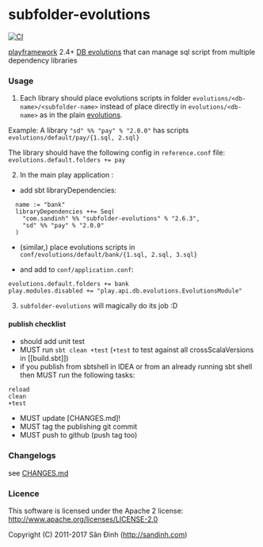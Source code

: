 subfolder-evolutions
====================
[![CI](https://github.com/ohze/subfolder-evolutions/actions/workflows/sbt-devops.yml/badge.svg)](https://github.com/ohze/subfolder-evolutions/actions/workflows/sbt-devops.yml)

[playframework](https://playframework.com) 2.4+ [DB evolutions](https://playframework.com/documentation/2.6.x/Evolutions)
that can manage sql script from multiple dependency libraries

### Usage
1. Each library should place evolutions scripts in folder `evolutions/<db-name>/<subfolder-name>`
instead of place directly in `evolutions/<db-name>` as in the plain [evolutions](https://playframework.com/documentation/2.6.x/Evolutions).

  Example: A library `"sd" %% "pay" % "2.0.0"` has scripts `evolutions/default/pay/{1.sql, 2.sql}`

  The library should have the following config in `reference.conf` file:
`evolutions.default.folders += pay`

2. In the main play application :
  + add sbt libraryDependencies:
  ```
    name := "bank"
    libraryDependencies ++= Seq(
      "com.sandinh" %% "subfolder-evolutions" % "2.6.3",
      "sd" %% "pay" % "2.0.0"
    )
  ```

  + (similar,) place evolutions scripts in `conf/evolutions/default/bank/{1.sql, 2.sql, 3.sql}`

  + and add to `conf/application.conf`:
   ```
   evolutions.default.folders += bank
   play.modules.disabled += "play.api.db.evolutions.EvolutionsModule"
   ```

3. `subfolder-evolutions` will magically do its job :D

#### publish checklist
+ should add unit test
+ MUST run `sbt clean +test`
(`+test` to test against all crossScalaVersions in [[build.sbt]])
+ if you publish from sbtshell in IDEA or from an already running sbt shell then
MUST run the following tasks:
```sbtshell
reload
clean
+test
```
+ MUST update [CHANGES.md]!
+ MUST tag the publishing git commit
+ MUST push to github (push tag too)

### Changelogs
see [CHANGES.md](CHANGES.md)

### Licence
This software is licensed under the Apache 2 license:
http://www.apache.org/licenses/LICENSE-2.0

Copyright (C) 2011-2017 Sân Đình (http://sandinh.com)
